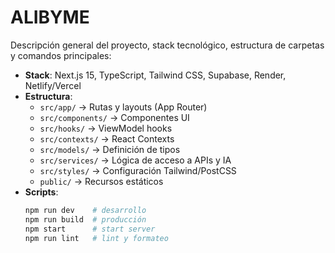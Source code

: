 # ALIBYME

Descripción general del proyecto, stack tecnológico, estructura de carpetas y comandos principales:

- **Stack**: Next.js 15, TypeScript, Tailwind CSS, Supabase, Render, Netlify/Vercel
- **Estructura**:
  - `src/app/` → Rutas y layouts (App Router)
  - `src/components/` → Componentes UI
  - `src/hooks/` → ViewModel hooks
  - `src/contexts/` → React Contexts
  - `src/models/` → Definición de tipos
  - `src/services/` → Lógica de acceso a APIs y IA
  - `src/styles/` → Configuración Tailwind/PostCSS
  - `public/` → Recursos estáticos
- **Scripts**:
  ```bash
  npm run dev    # desarrollo
  npm run build  # producción
  npm start      # start server
  npm run lint   # lint y formateo
  ```
